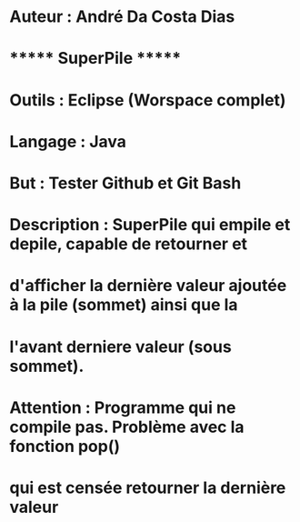 # Auteur : André Da Costa Dias
#
# ***** SuperPile *****
#
# Outils : Eclipse (Worspace complet)
# Langage : Java
#
# But : Tester Github et Git Bash
# Description : SuperPile qui empile et depile, capable de retourner et 
# d'afficher la dernière valeur ajoutée à la pile (sommet) ainsi que la 
# l'avant derniere valeur (sous sommet).
#
# Attention : Programme qui ne compile pas. Problème avec la fonction pop()
# qui est censée retourner la dernière valeur 


